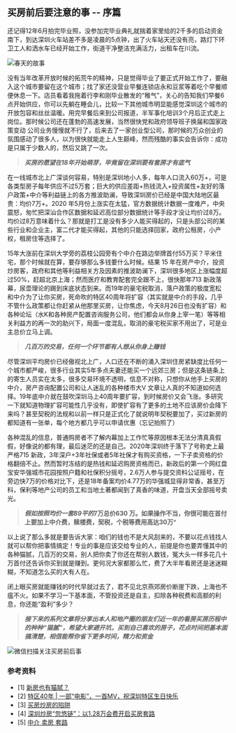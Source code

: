 ## 买房前后要注意的事 -- 序篇

还记得12年6月拍完毕业照，没参加完毕业典礼就揣着家里给的2千多的启动资金南下，到达深圳火车站差不多是凌晨的5点钟，出了火车站天还没有亮，路灯下环卫工人和洒水车已经开始工作，街道干净整洁充满活力，出租车在川流。

 ![春天的故事](https://upload-images.jianshu.io/upload_images/2376786-109d2fd06ceefe25.png?imageMogr2/auto-orient/strip%7CimageView2/2/w/1240)


没有当年改革开放时候的拓荒牛的精神，只是觉得毕业了要正式开始工作了，要融入这个城市要留在这个城市；找了家还没营业早餐连锁店永和豆浆等着吃个早餐顺便休息一下。店员看着我拖着行李和刚毕业散发的“稚气”，关心的告知我们早餐6点开始供应，你可以先躺在睡会儿，比较一下其他城市明显能感觉深圳这个城市的开放包容和丝丝温暖。用完早餐后来到公司报道，半军事化培训3个月后正式走上岗位。那时候公司还在蓬勃的高速发展，当然很快党和政府领导班子换届和国家政策变动 公司业务慢慢就不行了，后来去了一家创业型公司，那时候的万众创业的氛围感动了很多人，以为很快就能走上人生巅峰，然而残酷的事实会告诉你：成功是只属于少数人的，然后又跳了一次。

 >***买房的愿望在18年开始萌芽，毕竟留在深圳要有套房才有底气***

在一线城市北上广深谈何容易，特别是深圳地小人多，每年人口流入60万+，可是各类型房子每年供应不过5万套；巨大的供应差距+热钱流入+投资属性+友好的落户政策+中介等利益链上的各方推波助澜，导致深圳房价已经是中国大陆地区最贵：均价7万+。2020 年5月份上涨实在太猛，官方数据统计数据一度难产，中央震怒，匆忙把深汕合作区数据和延迟高位部分数据统计等手段才没让均价过8万。均价过8万意味着什么？那就是打工是没有多少人能买得起的，只是头部公司的某些行业和企业主，富二代才能买得起，其他的只能选择回家，政府公租房，小产权，租房住等选择了。

15年大涨前在深圳大学旁的荔枝公园旁有个中介在路边举牌首付55万买？平米住宅，那个时候就在算，要存够那么多钱要什么时候。结果 15 年在房产中介，投资炒房客，政府和其他等利益相关方及因素的推波助澜下，深圳很多地区上涨幅度超过50%，赶超北京上海；然而医疗和教育配套完全跟不上，很快那年713 新政落幕，尿壶理论的踢到床底状态到来。而19年的豪宅税取消，落户政策的极度宽松和中介为了让你买房，死命吹的特区40周年将扩容（其实就是中介的手段，几乎不管什么政策都让你赶紧从他那里买房，让你焦虑，今天8月26日也没有扩容）和各种论坛（水K和各种房产配置咨询服务公司，他们都会从你身上宰一笔）等等相关利益方的再一次的助兴下，局面一度混乱，取消的豪宅税买家不用出了，可是业主总价立马上调。

>***几百万的交易，任何一个环节都有人想从你身上赚钱***

尽管深圳平均房价已经傲视北上广，人口还在不断的涌入深圳住房紧缺度比任何一个城市都严峻，很多行业其实5年多点夫妻还能买一个远郊三房；但是这条链条上的寄生人员实在太多，很多交易环境不透明，信息不对称，只想你从他手上买房的中介，房产咨询配置公司和让人迷乱的各种楼市大V 文章让人真的不知道如何选择。19年底中介就在鼓吹深圳马上40周年要扩容，到时候房价又会飞涨。多研究一下就知道物理扩容可能性几乎没有，即使扩容有了更多的土地不应该房价会降下来吗？甚至契税的法规和以前一样只是正式化了就说明年契税要加了，买过新房的都知道有一张单，每个地方都几乎可以申请优惠（忘记拍照了）

各种混乱的信息，普通购房者不了解内幕加上工作忙等原因根本无法分清真真假假，好像说的都有理，最后迷茫的还是自己。2020年深圳终于落下了号称史上最严格715 新政，3年深户+3年社保或者5年社保才有购买资格，一下子卖资格的价格翻倍不止。然而暂时冻结的是热钱和延迟购房资格而已，新政后的第一个网红盘宝安华强城市花园按照户籍和社保积分摇号，2.6万人参与提交资料公证摇号，在旁边快7万的价格对比下，还是18年备案均价4.77万的华强城显得非常香，甚至万科，保利等地产公司的员工和当地土著都闻到了真香的味道，开盘当天全部摇号卖光。

>***假如按照均价一套89平的*7万总价630 万。如果操作不当，你很可能在首付上要加上中介费，赎楼费，契税，个税等费用高达30万***

以上说了那么多就是要告诉大家：咱们的钱也不是大风刮来的，不要以花点钱找人就可以帮你把事情搞定！专业的事是应该交给专业的人，前提是你也要弄懂其中的各种猫腻，几百万的交易，别人把你卖了你还在帮别人数钱，冤大头一样多花几十万首付还告诉你买到就是赚到。更何况大家都那么忙，费了大半年看房还是迷迷糊糊，不知道怎么买的大有人在。

闭上眼买房就能赚钱的时代早就过去了，君不见北京燕郊房价断崖下跌，上海也不瘟不火。如果不学习一下基本面，不管投资还是自主，扣除各种税费和高额的利息，你还能“盈利”多少？



> ***接下来的系列文章将分享出本人和地产圈的朋友们近一年的看房买房历程中的种种“猫腻”，希望大家避开坑，买到自己喜欢的房子，花点时间把基本面搞清楚，相信能帮你省下更多时间，精力和资金***




![微信扫描关注买房前后事](https://upload-images.jianshu.io/upload_images/2376786-94ab5b521ee047e9.png?imageMogr2/auto-orient/strip%7CimageView2/2/w/1240)


### 参考资料
- [1] [新房也有猫腻？](https://mp.weixin.qq.com/s/SbGxyV3V3wAXfzvn30mX-Q)
- [2] [特区40年 | 一部“电影”，一首MV，祝深圳特区生日快乐](https://mp.weixin.qq.com/s/USwgSfdThQHCqN2D6CwjHg)
- [3] [买房炒房的陷阱](https://zhuanlan.zhihu.com/p/143856825)
- [4] [深圳炒房“忽悠链”：以1.28万会费开启买房套路](https://money.163.com/20/0615/07/FF58KBOD00258105.html?f=relatedArticle)
- [5] [中介 卖房 套路](https://www.sohu.com/a/366903406_554746)
